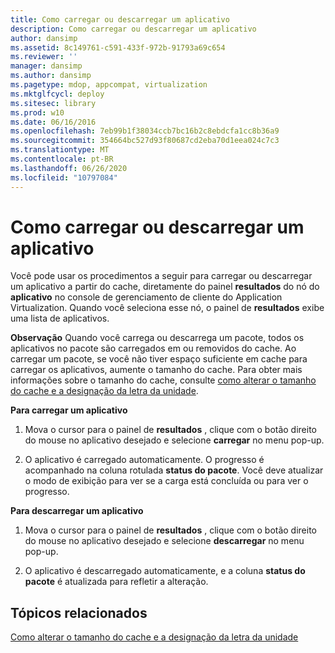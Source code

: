 ```yaml
---
title: Como carregar ou descarregar um aplicativo
description: Como carregar ou descarregar um aplicativo
author: dansimp
ms.assetid: 8c149761-c591-433f-972b-91793a69c654
ms.reviewer: ''
manager: dansimp
ms.author: dansimp
ms.pagetype: mdop, appcompat, virtualization
ms.mktglfcycl: deploy
ms.sitesec: library
ms.prod: w10
ms.date: 06/16/2016
ms.openlocfilehash: 7eb99b1f38034ccb7bc16b2c8ebdcfa1cc8b36a9
ms.sourcegitcommit: 354664bc527d93f80687cd2eba70d1eea024c7c3
ms.translationtype: MT
ms.contentlocale: pt-BR
ms.lasthandoff: 06/26/2020
ms.locfileid: "10797084"
---
```

# Como carregar ou descarregar um aplicativo


Você pode usar os procedimentos a seguir para carregar ou descarregar um aplicativo a partir do cache, diretamente do painel **resultados** do nó do **aplicativo** no console de gerenciamento de cliente do Application Virtualization. Quando você seleciona esse nó, o painel de **resultados** exibe uma lista de aplicativos.

**Observação**  Quando você carrega ou descarrega um pacote, todos os aplicativos no pacote são carregados em ou removidos do cache. Ao carregar um pacote, se você não tiver espaço suficiente em cache para carregar os aplicativos, aumente o tamanho do cache. Para obter mais informações sobre o tamanho do cache, consulte [como alterar o tamanho do cache e a designação da letra da unidade](how-to-change-the-cache-size-and-the-drive-letter-designation.md).

 

**Para carregar um aplicativo**

1.  Mova o cursor para o painel de **resultados** , clique com o botão direito do mouse no aplicativo desejado e selecione **carregar** no menu pop-up.

2.  O aplicativo é carregado automaticamente. O progresso é acompanhado na coluna rotulada **status do pacote**. Você deve atualizar o modo de exibição para ver se a carga está concluída ou para ver o progresso.

**Para descarregar um aplicativo**

1.  Mova o cursor para o painel de **resultados** , clique com o botão direito do mouse no aplicativo desejado e selecione **descarregar** no menu pop-up.

2.  O aplicativo é descarregado automaticamente, e a coluna **status do pacote** é atualizada para refletir a alteração.

## Tópicos relacionados


[Como alterar o tamanho do cache e a designação da letra da unidade](how-to-change-the-cache-size-and-the-drive-letter-designation.md)

 

 





